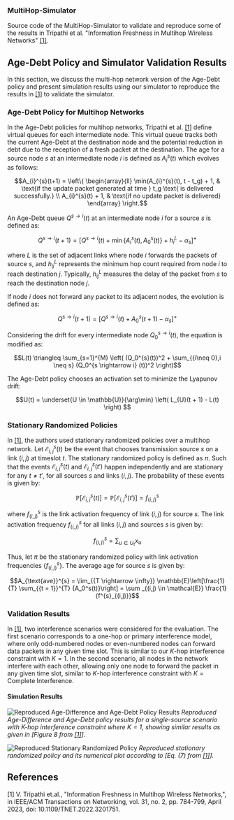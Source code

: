 ### MultiHop-Simulator


Source code of the MultiHop-Simulator to validate and reproduce some of the results in Tripathi et al. "Information Freshness in Multihop Wireless Networks" [[1]](#1).

## Age-Debt Policy and Simulator Validation Results

In this section, we discuss the multi-hop network version of the Age-Debt policy and present simulation results using our simulator to reproduce the results in [[1]](#1) to validate the simulator.

### Age-Debt Policy for Multihop Networks

In the Age-Debt policies for multihop networks, Tripathi et al. [[1]](#1) define virtual queues for each intermediate node. This virtual queue tracks both the current Age-Debt at the destination node and the potential reduction in debt due to the reception of a fresh packet at the destination. The age for a source node $s$ at an intermediate node $i$ is defined as $A_{i}^{s}(t)$ which evolves as follows:


```math
A_{i}^{s}(t+1) = \left\{
    \begin{array}{ll}
        \min(A_{i}^{s}(t), t - t_g) + 1, & \text{if the update packet generated at time } t_g \text{ is delivered successfully.} \\
        A_{i}^{s}(t) + 1, & \text{if no update packet is delivered}
    \end{array}
\right.
```

An Age-Debt queue $Q^{s \rightarrow i} (t)$ at an intermediate node $i$ for a source $s$ is defined as:

```math
Q^{s \rightarrow i} (t+1) = \left[ Q^{s \rightarrow i} (t) + \min \{A_{i}^{s}(t), A_{0}^{s}(t) \} + h_{i}^L -\alpha_s \right]^{+}
```

where $L$ is the set of adjacent links where node $i$ forwards the packets of source $s$, and $h_{ij}^L$ represents the minimum hop count required from node $i$ to reach destination $j$. Typically, $h_{ij}^L$ measures the delay of the packet from $s$ to reach the destination node $j$.

If node $i$ does not forward any packet to its adjacent nodes, the evolution is defined as:

``` math 
Q^{s \rightarrow i} (t+1) = \left[Q^{s \rightarrow i} (t)  + A_0^s(t+1) - \alpha_s \right] ^{+}
```

Considering the drift for every intermediate node $Q_0^{s \rightarrow i} (t)$, the equation is modified as:

``` math 
L(t) \triangleq \sum_{s=1}^{M} \left(  (Q_0^{s}(t))^2 + \sum_{{i\neq 0},i \neq s} (Q_0^{s \rightarrow i} (t))^2 \right)
```

The Age-Debt policy chooses an activation set to minimize the Lyapunov drift:

``` math 
U(t) = \underset{U \in \mathbb{U}}{\arg\min} \left( L_{U}(t + 1) - L(t) \right)
  
```

### Stationary Randomized Policies
In [[1]](#1), the authors used stationary randomized policies over a multihop network. Let $\mathcal{E}^{s}_{i,j}(t)$ be the event that chooses transmission source $s$ on a link $(i,j)$ at timeslot $t$. The stationary randomized policy is defined as $\pi$. Such that the events $`\mathcal{E}^{s}_{i,j}(t)`$ and $`\mathcal{E}^{s}_{i,j} (t')`$ happen independently and are stationary for any $t \neq t'$, for all sources $s$ and links $(i,j)$. The probability of these events is given by:

``` math 
\mathbb{P} [\mathcal{E}^{s}_{i,j} (t)] = \mathbb{P} [\mathcal{E}^{s}_{i,j}(t')] = f^{s}_{(i,j)}
```

where $`f^{s}_{(i,j)}`$ is the link activation frequency of link $(i,j)$ for source $s$. The link activation frequency $f^{s}_{(i,j)}$ for all links $(i,j)$ and sources $s$ is given by:

``` math 
f^{s}_{(i,j)} = \sum_{u \in {U}_{t}} x_u
```

Thus, let $\pi$ be the stationary randomized policy with link activation frequencies $\{f^{s}_{(i,j)}\}$. The average age for source $s$ is given by:

``` math 
A_{\text{ave}}^{s} = \lim_{{T \rightarrow \infty}} \mathbb{E}\left[\frac{1}{T} \sum_{{t = 1}}^{T} {A_0^s(t)}\right] = \sum _{(i,j) \in \mathcal{E}} \frac{1}{f^{s}_{(i,j)}}
```

### Validation Results

In [[1]](#1), two interference scenarios were considered for the evaluation. The first scenario corresponds to a one-hop or primary interference model, where only odd-numbered nodes or even-numbered nodes can forward data packets in any given time slot. This is similar to our $K$-hop interference constraint with $K=1$. In the second scenario, all nodes in the network interfere with each other, allowing only one node to forward the packet in any given time slot, similar to $K$-hop interference constraint with $K=\text{Complete Interference}$.

#### Simulation Results

![Reproduced Age-Difference and Age-Debt Policy Results](https://github.com/nibin-raj/MultiHop-Simulator/tree/main/figures/agediff_agedebt_khop1_linenetwork.png)
*Reproduced Age-Difference and Age-Debt policy results for a single-source scenario with $`K`$-hop interference constraint where $`K=1`$, showing similar results as given in [Figure 8 from [[1]](#1)].*

![Reproduced Stationary Randomized Policy](https://github.com/nibin-raj/MultiHop-Simulator/tree/main/figures/Randomized_policylinenetwork_comparison.png)
*Reproduced stationary randomized policy and its numerical plot according to [Eq. (7) from [[1]](#1)].*



## References
<a id="1">[1]</a> 
V. Tripathi et.al., "Information Freshness in Multihop Wireless Networks,", in IEEE/ACM Transactions on Networking, vol. 31, no. 2, pp. 784-799, April 2023, 
 doi: 10.1109/TNET.2022.3201751.